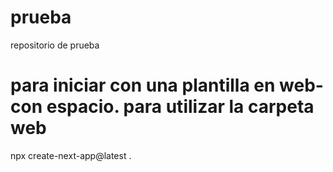 # prueba
repositorio de prueba
# para iniciar con una plantilla en web- con espacio. para utilizar la carpeta web
npx create-next-app@latest .
